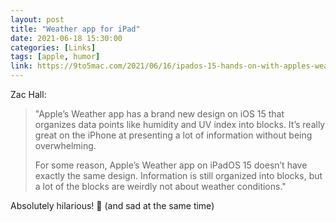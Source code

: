```yaml
---
layout: post
title: "Weather app for iPad"
date: 2021-06-18 15:30:00
categories: [Links]
tags: [apple, humor]
link: https://9to5mac.com/2021/06/16/ipados-15-hands-on-with-apples-weather-app-for-ipad/
---
```


Zac Hall:

>"Apple’s Weather app has a brand new design on iOS 15 that organizes data points like humidity and UV index into blocks. It’s really great on the iPhone at presenting a lot of information without being overwhelming.
>
>For some reason, Apple’s Weather app on iPadOS 15 doesn’t have exactly the same design. Information is still organized into blocks, but a lot of the blocks are weirdly not about weather conditions."

Absolutely hilarious! 🤣 (and sad at the same time)
